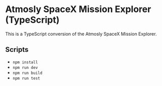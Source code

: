 # Atmosly SpaceX Mission Explorer (TypeScript)

This is a TypeScript conversion of the Atmosly SpaceX Mission Explorer.

## Scripts

- `npm install`
- `npm run dev`
- `npm run build`
- `npm run test`

